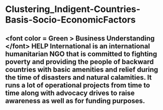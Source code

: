 # Clustering_Indigent-Countries-Basis-Socio-EconomicFactors
## &lt;font color = Green > Business Understanding &lt;/font>  HELP International is an international humanitarian NGO that is committed to fighting poverty and providing the people of backward countries with basic amenities and relief during the time of disasters and natural calamities. It runs a lot of operational projects from time to time along with advocacy drives to raise awareness as well as for funding purposes. 
